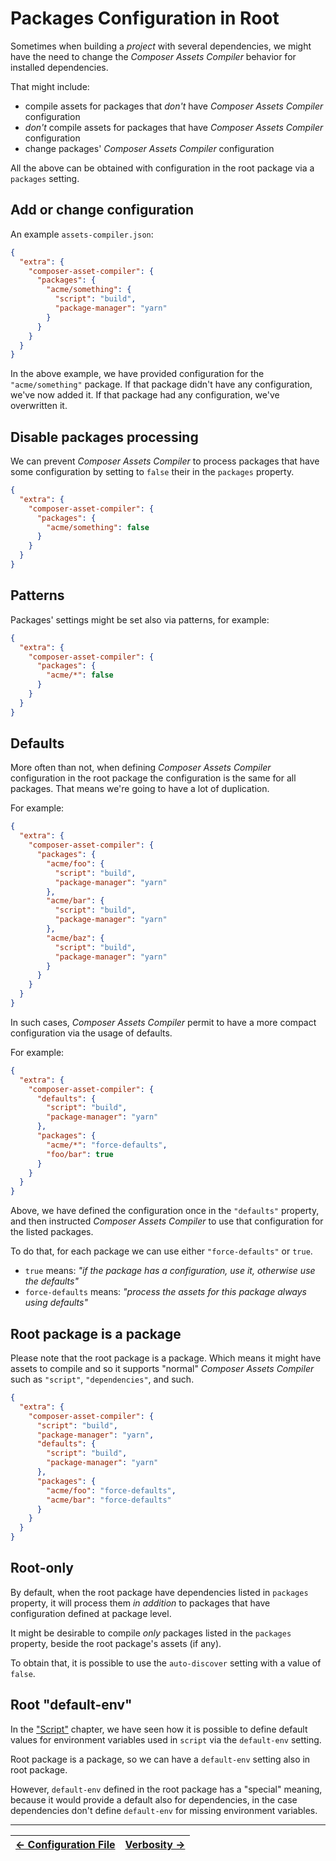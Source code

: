 # Packages Configuration in Root

Sometimes when building a _project_ with several dependencies, we might have the need to change the _Composer Assets Compiler_ behavior for installed dependencies.

That might include:

- compile assets for packages that _don't_ have _Composer Assets Compiler_ configuration
- _don't_ compile assets for packages that have _Composer Assets Compiler_ configuration
- change packages' _Composer Assets Compiler_ configuration

All the above can be obtained with configuration in the root package via a `packages` setting.

## Add or change configuration

An example `assets-compiler.json`:

```json
{
  "extra": {
    "composer-asset-compiler": {
      "packages": {
        "acme/something": {
          "script": "build",
          "package-manager": "yarn"
        }
      }
    }
  }
}
```

In the above example, we have provided configuration for the `"acme/something"` package. If that package didn't have any configuration, we've now added it. If that package had any configuration, we've overwritten it.



## Disable packages processing

We can prevent _Composer Assets Compiler_ to process packages that have some configuration by setting to `false` their in the `packages` property.

```json
{
  "extra": {
    "composer-asset-compiler": {
      "packages": {
        "acme/something": false
      }
    }
  }
}
```



## Patterns

Packages' settings might be set also via patterns, for example:

```json
{
  "extra": {
    "composer-asset-compiler": {
      "packages": {
        "acme/*": false
      }
    }
  }
}
```



## Defaults

More often than not, when defining _Composer Assets Compiler_ configuration in the root package the configuration is the same for all packages. That means we're going to have a lot of duplication.

For example:

```json
{
  "extra": {
    "composer-asset-compiler": {
      "packages": {
        "acme/foo": {
          "script": "build",
          "package-manager": "yarn"
        },
        "acme/bar": {
          "script": "build",
          "package-manager": "yarn"
        },
        "acme/baz": {
          "script": "build",
          "package-manager": "yarn"
        }
      }
    }
  }
}
```

In such cases, _Composer Assets Compiler_ permit to have a more compact configuration via the usage of defaults.

For example:

```json
{
  "extra": {
    "composer-asset-compiler": {
      "defaults": {
        "script": "build",
        "package-manager": "yarn"
      },
      "packages": {
        "acme/*": "force-defaults",
        "foo/bar": true
      }
    }
  }
}
```

Above, we have defined the configuration once in the `"defaults"` property, and then instructed _Composer Assets Compiler_ to use that configuration for the listed packages.

To do that, for each package we can use either `"force-defaults"` or `true`.

- `true` means: _"if the package has a configuration, use it, otherwise use the defaults"_
- `force-defaults` means: _"process the assets for this package always using defaults"_



## Root package is a package

Please note that the root package is a package. Which means it might have assets to compile and so
it supports "normal" _Composer Assets Compiler_ such as `"script"`, `"dependencies"`, and such.

```json
{
  "extra": {
    "composer-asset-compiler": {
      "script": "build",
      "package-manager": "yarn",
      "defaults": {
        "script": "build",
        "package-manager": "yarn"
      },
      "packages": {
        "acme/foo": "force-defaults",
        "acme/bar": "force-defaults"
      }
    }
  }
}
```



## Root-only

By default, when the root package have dependencies listed in `packages` property, it will process them _in addition_ to packages that have configuration defined at package level.

It might be desirable to compile _only_ packages listed in the `packages` property, beside the root package's assets (if any).

To obtain that, it is possible to use the `auto-discover` setting with a value of `false`.



## Root "default-env"

In the ["Script"](./003-Script.md#default-environment) chapter, we have seen how it is possible to define default values for environment variables used in `script` via the `default-env` setting.

Root package is a package, so we can have a `default-env` setting also in root package.

However, `default-env` defined in the root package has a "special" meaning, because it would provide a default also for  dependencies, in the case dependencies don't define `default-env` for missing environment variables.



------

| [← Configuration File](./009-Configuration_File.md) | [Verbosity →](./011-Verbosity.md) |
|:----------------------------------------------------|----------------------------------:|
